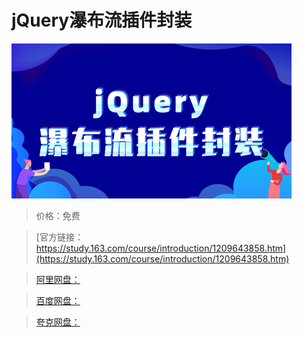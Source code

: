 # jQuery瀑布流插件封装

![img](../../../assets/study163/free/a1c9bec87ff04b0f8416624884aab131.png)

> 价格：免费

> [官方链接：https://study.163.com/course/introduction/1209643858.htm](https://study.163.com/course/introduction/1209643858.htm)

> [阿里网盘：]()

> [百度网盘：]()

> [夸克网盘：]()
